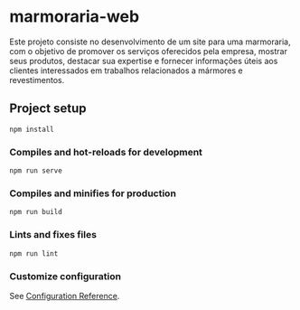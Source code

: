 # marmoraria-web
Este projeto consiste no desenvolvimento de um site para uma marmoraria, com o objetivo de promover os serviços oferecidos pela empresa, mostrar seus produtos, destacar sua expertise e fornecer informações úteis aos clientes interessados em trabalhos relacionados a mármores e revestimentos.

## Project setup
```
npm install
```

### Compiles and hot-reloads for development
```
npm run serve
```

### Compiles and minifies for production
```
npm run build
```

### Lints and fixes files
```
npm run lint
```

### Customize configuration
See [Configuration Reference](https://cli.vuejs.org/config/).

